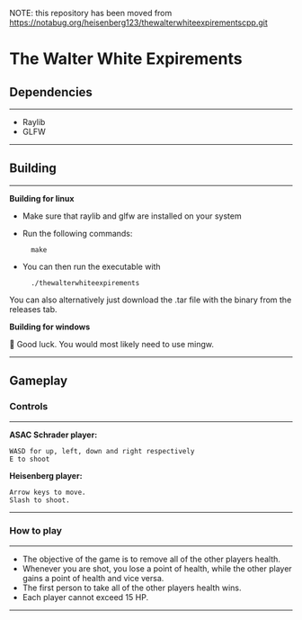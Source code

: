 NOTE: this repository has been moved from https://notabug.org/heisenberg123/thewalterwhiteexpirementscpp.git

# The Walter White Expirements 

## Dependencies
***********************
* Raylib
* GLFW
***********************

## Building

***********************
**Building for linux**

* Make sure that raylib and glfw are installed on your system

* Run the following commands:

        make

* You can then run the executable with

        ./thewalterwhiteexpirements
  
You can also alternatively just download the .tar file with the binary from the releases tab.
<br>

**Building for windows**

🤷 Good luck.
You would most likely need to use mingw.
************************

## Gameplay

### Controls

************************
**ASAC Schrader player:**

    WASD for up, left, down and right respectively 
    E to shoot

**Heisenberg player:**

    Arrow keys to move.
    Slash to shoot.
************************

### How to play
************************
* The objective of the game is to remove all of the other players health. 
* Whenever you are shot, you lose a point of health, while the other player gains a point of health and vice versa. 
* The first person to take all of the other players health wins.
* Each player cannot exceed 15 HP.
************************
